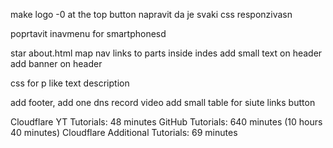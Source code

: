 
make logo -0 at the top button 
napravit da je svaki css responzivasn

poprtavit inavmenu for smartphonesd 


star about.html 
map nav links to parts inside indes 
add small text on header
add banner on header

css for p like text description

add footer,
add one dns record video
add small table for siute links button

Cloudflare YT Tutorials: 48 minutes
GitHub Tutorials: 640 minutes (10 hours 40 minutes)
Cloudflare Additional Tutorials: 69 minutes ​

